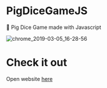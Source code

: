 # PigDiceGameJS
🐷 Pig Dice Game made with Javascript 


![chrome_2019-03-05_16-28-56](https://user-images.githubusercontent.com/20374208/53812390-0aae8600-3f64-11e9-8c49-0989b402cc4e.png)

# Check it out 
Open website [here](https://goxr3plus.github.io/PigDiceGameJS/)
